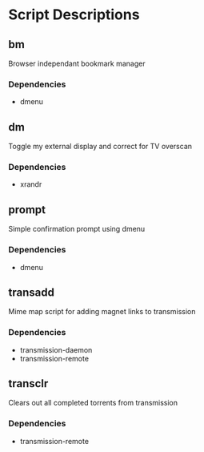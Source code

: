 # Script Descriptions

## bm

Browser independant bookmark manager

### Dependencies

+ dmenu

## dm

Toggle my external display and correct for TV overscan

### Dependencies

+ xrandr

## prompt

Simple confirmation prompt using dmenu

### Dependencies

+ dmenu

## transadd

Mime map script for adding magnet links to transmission

### Dependencies

+ transmission-daemon
+ transmission-remote

## transclr

Clears out all completed torrents from transmission

### Dependencies

+ transmission-remote

